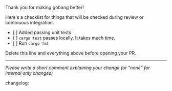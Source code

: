 Thank you for making gobang better!

Here's a checklist for things that will be checked during review or continuous integration.

- \[ ] Added passing unit tests
- \[ ] `cargo test` passes locally. It takes much time.
- \[ ] Run `cargo fmt`

Delete this line and everything above before opening your PR.

---

*Please write a short comment explaining your change (or "none" for internal only changes)*

changelog:
